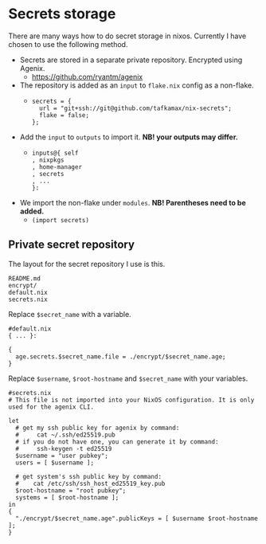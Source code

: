 # Secrets storage

There are many ways how to do secret storage in nixos. Currently I have chosen to use the following method.

- Secrets are stored in a separate private repository. Encrypted using Agenix.
  - https://github.com/ryantm/agenix
- The repository is added as an `input` to `flake.nix` config as a non-flake.
  - ```    # secrets in a separate repository.
    secrets = {
      url = "git+ssh://git@github.com/tafkamax/nix-secrets";
      flake = false;
    };
    ```
- Add the `input` to `outputs` to import it. **NB! your outputs may differ.**
  - ```  outputs =
    inputs@{ self
    , nixpkgs
    , home-manager
    , secrets
    , ...
    }:
    ```
- We import the non-flake under `modules`. **NB! Parentheses need to be added.**
  - `(import secrets)`

## Private secret repository

The layout for the secret repository I use is this.

```
README.md
encrypt/
default.nix
secrets.nix
```

Replace `$secret_name` with a variable.

```
#default.nix
{ ... }:

{
  age.secrets.$secret_name.file = ./encrypt/$secret_name.age;
}
```

Replace `$username`, `$root-hostname` and `$secret_name` with your variables.

```
#secrets.nix
# This file is not imported into your NixOS configuration. It is only used for the agenix CLI.

let
  # get my ssh public key for agenix by command:
  #     cat ~/.ssh/ed25519.pub
  # if you do not have one, you can generate it by command:
  #     ssh-keygen -t ed25519
  $username = "user pubkey";
  users = [ $username ];

  # get system's ssh public key by command:
  #    cat /etc/ssh/ssh_host_ed25519_key.pub
  $root-hostname = "root pubkey";
  systems = [ $root-hostname ];
in
{
  "./encrypt/$secret_name.age".publicKeys = [ $username $root-hostname ];
}
```
